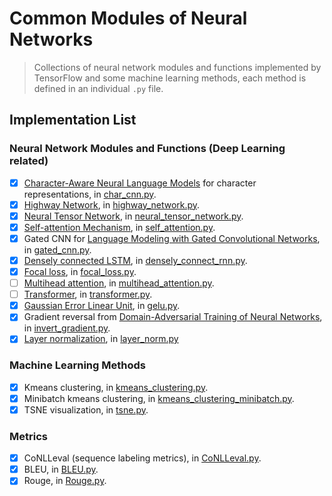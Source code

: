 # Common Modules of Neural Networks

> Collections of neural network modules and functions implemented by TensorFlow and some machine learning methods,
each method is defined in an individual `.py` file.

## Implementation List
### Neural Network Modules and Functions (Deep Learning related)
- [x] [Character-Aware Neural Language Models](http://arxiv.org/abs/1508.06615v4) for character representations, 
in [char_cnn.py](/nns/char_cnn.py).
- [x] [Highway Network](http://arxiv.org/abs/1505.00387), in [highway_network.py](/nns/highway_network.py).
- [x] [Neural Tensor Network](https://cs.stanford.edu/~danqi/papers/nips2013.pdf), in [neural_tensor_network.py](
/nns/neural_tensor_network.py).
- [x] [Self-attention Mechanism](https://arxiv.org/pdf/1409.0473.pdf), in [self_attention.py](/nns/self_attention.py).
- [x] Gated CNN for [Language Modeling with Gated Convolutional Networks](https://arxiv.org/abs/1612.08083), in 
[gated_cnn.py](/nns/gated_cnn.py).
- [x] [Densely connected LSTM](https://arxiv.org/pdf/1802.00889.pdf), in [densely_connect_rnn.py](
/nns/densely_connect_rnn.py).
- [x] [Focal loss](http://openaccess.thecvf.com/content_ICCV_2017/papers/Lin_Focal_Loss_for_ICCV_2017_paper.pdf), 
in [focal_loss.py](/nns/focal_loss.py).
- [ ] [Multihead attention](https://arxiv.org/pdf/1706.03762.pdf), in [multihead_attention.py](
/nns/multihead_attention.py).
- [ ] [Transformer](https://arxiv.org/pdf/1706.03762.pdf), in [transformer.py](/nns/transformer.py).
- [x] [Gaussian Error Linear Unit](https://arxiv.org/abs/1606.08415), in [gelu.py](/nns/gelu.py).
- [x] Gradient reversal from [Domain-Adversarial Training of Neural Networks](https://arxiv.org/pdf/1505.07818v4.pdf), 
in [invert_gradient.py](/nns/invert_gradient.py).
- [x] [Layer normalization](https://arxiv.org/abs/1607.06450), in [layer_norm.py](/nns/layer_norm.py)

### Machine Learning Methods
- [x] Kmeans clustering, in [kmeans_clustering.py](/mls/kmeans_clustering.py).
- [x] Minibatch kmeans clustering, in [kmeans_clustering_minibatch.py](/mls/kmeans_clustering_minibatch.py).
- [x] TSNE visualization, in [tsne.py](/mls/tsne.py).

### Metrics
- [x] CoNLLeval (sequence labeling metrics), in [CoNLLeval.py](/metrics/CoNLLeval.py).
- [x] BLEU, in [BLEU.py](/metrics/BLEU.py).
- [x] Rouge, in [Rouge.py](/metrics/Rouge.py).
